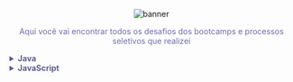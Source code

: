 <!--Banner session-->
<p align="center">
  <img src="https://drive.google.com/uc?export=view&id=1TKs1A68KgYxwZ46ckXZL-S1plAAQmMxO" alt="banner">
</p>

<!--About session-->

<p align="center"  style="color: #6D6DAA";>Aqui você vai encontrar todos os desafios dos bootcamps e processos seletivos que realizei</p>


<!-- Java -->
<details>
    <summary style="color: #5C5C8F;"><strong>Java</strong></summary>
    <br />
    <div align="left">
        <!-- Introdução a Programação em Java -->
        <table>
            <tr>
                <th colspan="4" style="background-color: #AF9ACE; color: white; ">Desafios Iniciante Java</th>
            </tr>
            </tr>
            <tr>
                <th style="color:#6D6DAA;">ID</th>
                <th style="color:#6D6DAA;">Desafio</th>
                <th style="color:#6D6DAA;">Solução</th>
                <th style="color:#6D6DAA;">Status</th>
            </tr>
            <tr>
                <td align="center">1</td>
                <td>Bob Conduite</td>
                <td><a href="https://github.com/carlaleticia/CodeChallenges/blob/main/Java/bob%20conduite.java">Código</a></td>
                <td align="center">✅</td>
            </tr>
            <tr>
                <td align="center">2</td>
                <td>Idades</td>
                <td><a href="https://github.com/carlaleticia/CodeChallenges/blob/main/Java/idades.java">Código</a></td>
                <td align="center">✅</td>
            </tr>
            <tr>
                <td align="center">3</td>
                <td>Montanha-Russa</td>
                <td><a href="https://github.com/carlaleticia/CodeChallenges/blob/main/Java/montanha-russa.java">Código</a></td>
                <td align="center">✅</td>
            </tr>
            <tr>
                <td align="center">4</td>
                <td>Mudança</td>
                <td><a href="https://github.com/carlaleticia/CodeChallenges/blob/main/Java/mudanca.java">Código</a></td>
                <td align="center">✅</td>
            </tr>
            <tr>
                <td align="center">5</td>
                <td>Pneu</td>
                <td><a href="https://github.com/carlaleticia/CodeChallenges/blob/main/Java/pneu.java">Código</a></td>
                <td align="center">✅</td>
            </tr>
            <tr>
                <td align="center">6</td>
                <td>Reservatório de Mel</td>
                <td><a href="https://github.com/carlaleticia/CodeChallenges/blob/main/Java/reservatoriomel.java">Código</a></td>
                <td align="center">✅</td>
            </tr>
        </table>
    </div>
</details>

<!-- JavaScript -->
<details>
    <summary style="color: #5C5C8F"><strong>JavaScript</strong></summary>
    <br />
    <div align="left">
        <!-- Desafios JavaScript -->
        <table
            <tr>
                <th colspan="4" style="background-color: #AF9ACE; color: white; ">Desafios Iniciante JavaScript</th>
            </tr>
            </tr>
            <tr>
                <th style="color:#6D6DAA;">ID</th>
                <th style="color:#6D6DAA;">Desafio</th>
                <th style="color:#6D6DAA;">Solução</th>
                <th style="color:#6D6DAA;">Status</th>
            </tr>
            <tr>
                <td align="center">1</td>
                <td>Andando no Tempo</td>
                <td><a href="https://github.com/carlaleticia/CodeChallenges/blob/main/JavaScript/andandoNoTempo.js">Código</a></td>
                <td align="center">✅</td>
            </tr>
            <tr>
                <td align="center">2</td>
                <td>Animais</td>
                <td><a href="https://github.com/carlaleticia/CodeChallenges/blob/main/JavaScript/animal.js">Código</a></td>
                <td align="center">✅</td>
            </tr>
            <tr>
                <td align="center">3</td>
                <td>DDD</td>
                <td><a href="https://github.com/carlaleticia/CodeChallenges/blob/main/JavaScript/ddd.js">Código</a></td>
                <td align="center">✅</td>
            </tr>
            <tr>
                <td align="center">4</td>
                <td>Esfera</td>
                <td><a href="https://github.com/carlaleticia/CodeChallenges/blob/main/JavaScript/esfera.js">Código</a></td>
                <td align="center">✅</td>
            </tr>
            <tr>
                <td align="center">5</td>
                <td>Guilherme e suas pipas</td>
                <td><a href="https://github.com/carlaleticia/CodeChallenges/blob/main/JavaScript/pipas.js">Código</a></td>
                <td align="center">✅</td>
            </tr>
            <tr>
                <td align="center">6</td>
                <td>Poligonos</td>
                <td><a href="https://github.com/carlaleticia/CodeChallenges/blob/main/JavaScript/poligonos.js">Código</a></td>
                <td align="center">✅</td>
            </tr>
            <tr>
                <td align="center">7</td>
                <td>Quadrado de 2</td>
                <td><a href="https://github.com/carlaleticia/CodeChallenges/blob/main/JavaScript/quadrado2.js">Código</a></td>
                <td align="center">✅</td>
            </tr>
            <tr>
                <td align="center">8</td>
                <td>Resto de 2</td>
                <td><a href="https://github.com/carlaleticia/CodeChallenges/blob/main/JavaScript/resto2.js">Código</a></td>
                <td align="center">✅</td>
            </tr>
            <tr>
                <td align="center">9</td>
                <td>Tomadas</td>
                <td><a href="https://github.com/carlaleticia/CodeChallenges/blob/main/JavaScript/tomadas.js">Código</a></td>
                <td align="center">✅</td>
            </tr>
        </table>
    </div>
</details>
